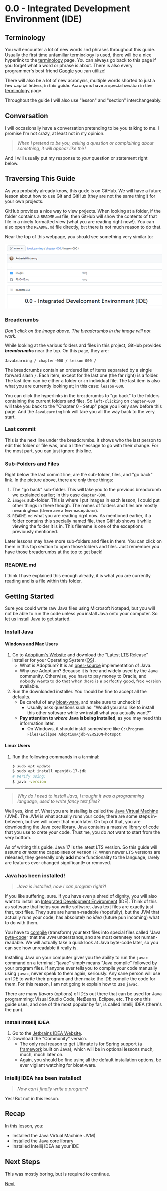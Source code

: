 # 0.0 - Integrated Development Environment (IDE)

## Terminology

You will encounter a lot of new words and phrases throughout this guide. Usually the first time unfamiliar terminology
is used, there will be a nice hyperlink to the [terminology](../../terminology.md) page. You can always go back to this
page if you forget what a word or phrase is about. There is also every programmer's best friend
[Google](https://google.com) you can utilize!

There will also be a lot of new acronyms, multiple words shorted to just a few capital letters, in this guide. Acronyms
have a special section in the [terminology](../../terminology.md) page.

Throughout the guide I will also use "lesson" and "section" interchangeably. 

## Conversation

I will occasionally have a conversation pretending to be you talking to me. I promise I'm not crazy, at least not in my
opinion.

> _When I pretend to be you, asking a question or complaining about something, it will appear like this!_

And I will usually put my response to _your_ question or statement right below.

## Traversing This Guide

As you probably already know, this guide is on GitHub. We will have a future lesson about how to use Git and GitHub
(they are not the same thing!) for your own projects.

GitHub provides a nice way to view projects. When looking at a folder, if the folder contains a `README.md` file, 
then GitHub will show the contents of that file in a nicely formatted view (what you are reading right now!). You 
can also open the `README.md` file directly, but there is not much reason to do that.

Near the top of this webpage, you should see something very similar to:

![GitHub](images/GitHubTraversal.png)

### Breadcrumbs

_Don't click on the image above. The breadcrumbs in the image will not work._

While looking at the various folders and files in this project, GitHub provides **_breadcrumbs_** near the top. On 
this page, they are:

`JavaLearning / chapter-000 / lesson-000 /`

The breadcrumbs contain an ordered list of items separated by a single forward slash `/`. Each item, except for the 
last one (the far right) is a folder. The last item can be either a folder or an individual file.
The last item is also what you are currently looking at; in this case: `lesson-000`.

You can click the hyperlinks in the breadcrumbs to "go back" to the folders containing the current folders and files.
So `left-clicking` on `chapter-000` will take you back to the "Chapter 0 - Setup" page you likely saw before this page.
And the `JavaLearning` link will take you all the way back to the very start.

### Last commit

This is the next line under the breadcrumbs. It shows who the last person to edit this folder or file was, and a 
little message to go with their change. For the most part, you can just ignore this line.

### Sub-Folders and Files

Right below the last commit line, are the sub-folder, files, and "go back" link. In the picture above, there are 
only three things:

1. The "go back" sub-folder. This will take you to the previous breadcrumb we explained earlier; in this case 
   `chapter-000`.
2. `images` sub-folder. This is where I put images in each lesson, I could put other things in there though. The 
   names of folders and files are mostly meaningless (there are a few exceptions).
3. `README.md` what you are reading right now. As mentioned earlier, if a folder contains this specially named file, 
   then GitHub shows it while viewing the folder it is in. This filename is one of the exceptions previously mentioned.

Later lessons may have more sub-folders and files in them. You can click on them in this top section to open those 
folders and files. Just remember you have those breadcrumbs at the top to get back!

### README.md

I think I have explained this enough already, it is what you are currently reading and is a file within this folder.

## Getting Started

Sure you could write raw Java files using Microsoft Notepad, but you will not be able to run the code unless you install
Java onto your computer. So let us install Java to get started.

### Install Java

#### Windows and Mac Users

1. Go to [Adoptium's Website](https://adoptium.net/) and download the "Latest [LTS](../../terminology.md) Release"
   installer for your Operating System ([OS](../../terminology.md)).
    * What is Adoptium? It is an [open-source](../../terminology.md) implementation of Java.
    * Why use Adoptium? Because it is free and widely used by the Java community. Otherwise, you have to pay money to
      Oracle, and nobody wants to do that when there is a perfectly good, free version available.
2. Run the downloaded installer. You should be fine to accept all the defaults.
    * Be careful of any [bloat-ware](../../terminology.md), and make sure to uncheck it!
        * Usually asks questions such as: "Would you also like to install this other software while we install what you
          actually want?"
    * **Pay attention to _where_ Java is being installed**, as you may need this information later.
        * On Windows, it should install somewhere like `C:\Program Files\Eclipse Adoptium\jdk-VERSION-hotspot`

#### Linux Users

1. Run the following commands in a terminal:
   ```bash
   $ sudo apt update
   $ sudo apt install openjdk-17-jdk
   # Verify using:
   $ java -version
   ```

---

> _Why do I need to install Java, I thought it was a programming language, used to write fancy text files?_

Well yes, kind of. What you are installing is called the [Java Virtual Machine](../../terminology.md) (JVM). The JVM is
what actually runs your code; there are some steps in-between, but we will cover that much later. On top of that, you
are downloading the Java core library. Java contains a massive [library](../../terminology.md) of code that you use to
crete your code. Trust me, you do _not_ want to start from the very bottom.

As of writing this guide, Java 17 is the latest LTS version. So this guide will assume _at least_ the capabilities of
version 17. When newer LTS versions are released, they generally only **add** more functionality to the language, rarely
are features ever changed significantly or removed.

### Java has been installed!

> _Java is installed, now I can program right?!_

If you like suffering, sure. If you have even a shred of dignity, you will also want to install
an [Integrated Development Environment](../../terminology.md) (IDE). Think of this as software that helps you write
software. Java text files are exactly just that, text files. They sure are human-readable (hopefully), but the JVM that
actually runs your code, has absolutely no _idea_ (future pun incoming) what to do with them.

You have to [compile](../../terminology.md) (transform) your text files into special files called "Java
[byte-code](../../terminology.md)" that the JVM understands, and are most definitely not human-readable. We will actually
take a quick look at Java byte-code later, so you can see how unreadable it really is.

Installing Java on your computer gives you the ability to run the `javac` command on a terminal; "javac" simply means 
"Java compile" followed by your program files. If anyone ever tells you to compile your code manually using
`javac`, never speak to them again, seriously. Any sane person will use an IDE to write their program and then make the
IDE compile the code for them. For this reason, I am not going to explain how to use `javac`.

There are many _flavors_ (options) of IDEs out there that can be used for Java programming: Visual Studio Code,
NetBeans, Eclipse, etc. The one this guide uses, and one of the most popular by far, is called Intellij IDEA
(there's the pun).

### Install Intellij IDEA

1. Go to the [Jetbrains IDEA Website](https://www.jetbrains.com/idea/download/).
2. Download the "Community" version.
    * The only real reason to get Ultimate is for Spring support (a [framework](../../terminology.md) built on Java), which
      will be in optional lessons much, much, much later on.
    * Again, you should be fine using all the default installation options, be ever vigilant watching for bloat-ware.

### Intellij IDEA has been installed!

> _Now can I finally write a program?_

Yes! But not in this lesson.

## Recap

In this lesson, you:

* Installed the Java Virtual Machine (JVM)
* Installed the Java core library
* Installed Intellij IDEA as your IDE

## Next Steps

This was mostly boring, but is required to continue.

[Next](../../chapter-001/lesson-000)
